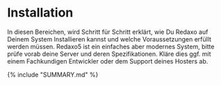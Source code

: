 # Installation

In diesen Bereichen, wird Schritt für Schritt erklärt, wie Du Redaxo auf Deinem System Installieren kannst und welche Voraussetzungen erfüllt werden müssen. Redaxo5 ist ein einfaches aber modernes System, bitte prüfe vorab deine Server und deren Spezifikationen. Kläre dies ggf. mit einem Fachkundigen Entwickler oder dem Support deines Hosters ab.

{% include "SUMMARY.md" %}

